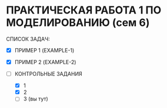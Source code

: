 # ПРАКТИЧЕСКАЯ РАБОТА 1 ПО МОДЕЛИРОВАНИЮ (сем 6)
СПИСОК ЗАДАЧ:
- [x] ПРИМЕР 1 (EXAMPLE-1)
- [x] ПРИМЕР 2 (EXAMPLE-2)

- [ ] КОНТРОЛЬНЫЕ ЗАДАНИЯ
	- [x] 1
	- [x] 2
	- [ ] 3 (вы тут)
